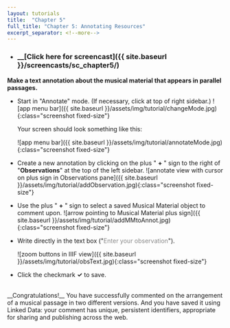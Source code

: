 ```yaml
---
layout: tutorials
title:  "Chapter 5"
full_title: "Chapter 5: Annotating Resources"
excerpt_separator: <!--more-->
---
```

* ### __[Click here for screencast]({{ site.baseurl }}/screencasts/sc_chapter5/)

__Make a text annotation about the musical material that appears in parallel passages.__

* Start in "Annotate" mode. (If necessary, click at top of right sidebar.)
    ![app menu bar]({{ site.baseurl }}/assets/img/tutorial/changeMode.jpg){:class="screenshot fixed-size"}

    Your screen should look something like this:

    ![app menu bar]({{ site.baseurl }}/assets/img/tutorial/annotateMode.jpg){:class="screenshot fixed-size"}

* Create a new annotation by clicking on the plus " __+__ " sign to the right of "__Observations__" at the top of the left sidebar.
    ![annotate view with cursor on plus sign in Observations pane]({{ site.baseurl }}/assets/img/tutorial/addObservation.jpg){:class="screenshot fixed-size"}

* Use the plus " __+__ " sign to select a saved Musical Material object to comment upon.
    ![arrow pointing to Musical Material plus sign]({{ site.baseurl }}/assets/img/tutorial/addMMtoAnnot.jpg){:class="screenshot fixed-size"}


* Write directly in the text box ("<span style="color:#888;">Enter your observation</span>").

    ![zoom buttons in IIIF view]({{ site.baseurl }}/assets/img/tutorial/obsText.jpg){:class="screenshot fixed-size"}

* Click the checkmark __✓__ to save.

<br>
__Congratulations!__ You have successfully commented on the arrangement of a musical passage in two different versions. And you have saved it using Linked Data: your comment has unique, persistent identifiers, appropriate for sharing and publishing across the web.
<br><br>
<!-- ### __[Proceed to Chapter 6]({{ site.baseurl }}/chapters/chapter6/):__ Under the Hood -->